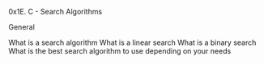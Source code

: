 0x1E. C - Search Algorithms

General

What is a search algorithm
What is a linear search
What is a binary search
What is the best search algorithm to use depending on your needs

